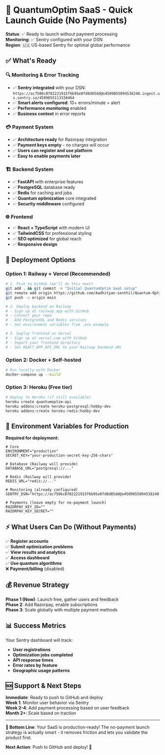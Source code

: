 # 🚀 QuantumOptim SaaS - Quick Launch Guide (No Payments)

**Status**: ✅ Ready to launch without payment processing  
**Monitoring**: ✅ Sentry configured with your DSN  
**Region**: 🇺🇸 US-based Sentry for optimal global performance

## ✅ What's Ready

### 🔍 **Monitoring & Error Tracking**
- ✅ **Sentry integrated** with your DSN: `https://ac7586c0702221915f6b95e8fd8d05dd@o4509855094538240.ingest.us.sentry.io/4509855113150464`
- ✅ **Smart alerts configured**: 10+ errors/minute = alert
- ✅ **Performance monitoring** enabled
- ✅ **Business context** in error reports

### 💳 **Payment System**
- ✅ **Architecture ready** for Razorpay integration
- ✅ **Payment keys empty** - no charges will occur
- ✅ **Users can register and use platform** 
- ✅ **Easy to enable payments later**

### 🏗️ **Backend System**
- ✅ **FastAPI** with enterprise features
- ✅ **PostgreSQL** database ready
- ✅ **Redis** for caching and jobs
- ✅ **Quantum optimization** core integrated
- ✅ **Security middleware** configured

### 🌐 **Frontend**
- ✅ **React + TypeScript** with modern UI
- ✅ **TailwindCSS** for professional styling
- ✅ **SEO optimized** for global reach
- ✅ **Responsive design**

## 🚀 Deployment Options

### Option 1: Railway + Vercel (Recommended)
```bash
# 1. Push to GitHub (we'll do this next)
git add . && git commit -m "Initial QuantumOptim SaaS setup"
git remote add origin https://github.com/Aadhityan-senthil/Quantum-Optim-SaaS.git
git push -u origin main

# 2. Deploy backend on Railway
# - Sign up at railway.app with GitHub
# - Connect your repo
# - Add PostgreSQL and Redis services
# - Set environment variables from .env.example

# 3. Deploy frontend on Vercel  
# - Sign up at vercel.com with GitHub
# - Import your frontend directory
# - Set REACT_APP_API_URL to your Railway backend URL
```

### Option 2: Docker + Self-hosted
```bash
# Run locally with Docker
docker-compose up --build
```

### Option 3: Heroku (Free tier)
```bash
# Deploy to Heroku (if still available)
heroku create quantumoptim-api
heroku addons:create heroku-postgresql:hobby-dev
heroku addons:create heroku-redis:hobby-dev
```

## 🔧 Environment Variables for Production

**Required for deployment:**
```env
# Core
ENVIRONMENT="production"
SECRET_KEY="your-production-secret-key-256-chars"

# Database (Railway will provide)
DATABASE_URL="postgresql://..."

# Redis (Railway will provide)  
REDIS_URL="redis://..."

# Monitoring (already configured)
SENTRY_DSN="https://ac7586c0702221915f6b95e8fd8d05dd@o4509855094538240.ingest.us.sentry.io/4509855113150464"

# Payments (leave empty for no-payment launch)
RAZORPAY_KEY_ID=""
RAZORPAY_KEY_SECRET=""
```

## ⚡ What Users Can Do (Without Payments)

✅ **Register accounts**  
✅ **Submit optimization problems**  
✅ **View results and analytics**  
✅ **Access dashboard**  
✅ **Use quantum algorithms**  
❌ **Payment/billing** (disabled)

## 💰 Revenue Strategy

**Phase 1 (Now)**: Launch free, gather users and feedback  
**Phase 2**: Add Razorpay, enable subscriptions  
**Phase 3**: Scale globally with multiple payment methods

## 📊 Success Metrics

Your Sentry dashboard will track:
- **User registrations**
- **Optimization jobs completed** 
- **API response times**
- **Error rates by feature**
- **Geographic usage patterns**

## 🆘 Support & Next Steps

**Immediate**: Ready to push to GitHub and deploy  
**Week 1**: Monitor user behavior via Sentry  
**Week 2-4**: Add payment processing based on user feedback  
**Month 2+**: Scale based on traction

---

**🎯 Bottom Line**: Your SaaS is production-ready! The no-payment launch strategy is actually smart - it removes friction and lets you validate the product first.

**Next Action**: Push to GitHub and deploy! 🚀
